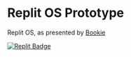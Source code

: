 # Replit OS Prototype

Replit OS, as presented by [Bookie](https://twitter.com/TheBookie0/status/1549950512233078786)

[![Replit Badge](https://replit.com/badge?caption=Made%20with%20Replit)](https://replit-os-web-prototype.phamn23.repl.co/)
